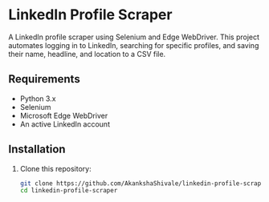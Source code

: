 # LinkedIn Profile Scraper

A LinkedIn profile scraper using Selenium and Edge WebDriver. This project automates logging in to LinkedIn, searching for specific profiles, and saving their name, headline, and location to a CSV file.

## Requirements

- Python 3.x
- Selenium
- Microsoft Edge WebDriver
- An active LinkedIn account

## Installation

1. Clone this repository:
   ```bash
   git clone https://github.com/AkankshaShivale/linkedin-profile-scraper.git
   cd linkedin-profile-scraper
